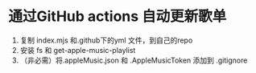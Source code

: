 # 通过GitHub actions 自动更新歌单

1. 复制 index.mjs 和.github下的yml 文件，到自己的repo
2. 安装 fs 和 get-apple-music-playlist
3. （非必需）将.appleMusic.json 和 .AppleMusicToken 添加到 .gitignore

